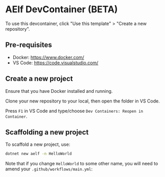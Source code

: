 # AElf DevContainer (BETA)

To use this devcontainer, click "Use this template" > "Create a new repository".

## Pre-requisites

- Docker: https://www.docker.com/
- VS Code: https://code.visualstudio.com/

## Create a new project

Ensure that you have Docker installed and running.

Clone your new repository to your local, then open the folder in VS Code.

Press `F1` in VS Code and type/choose `Dev Containers: Reopen in Container`.

## Scaffolding a new project

To scaffold a new project, use:

```bash
dotnet new aelf -n HelloWorld
```

Note that if you change `HelloWorld` to some other name, you will need to amend your `.github/workflows/main.yml`:
